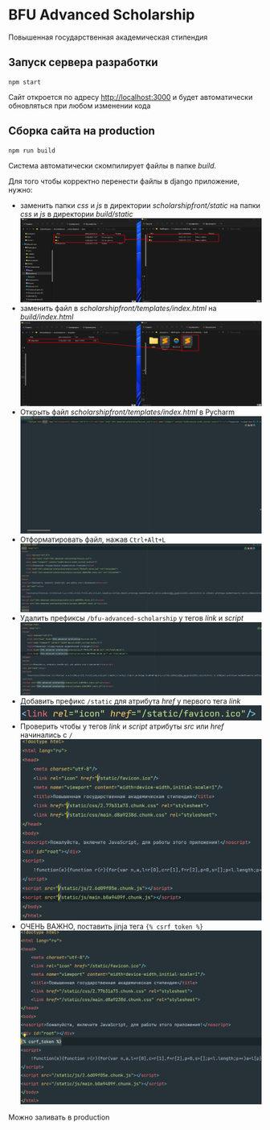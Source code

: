# BFU Advanced Scholarship

Повышенная государственная академическая стипендия

## Запуск сервера разработки

```shell
npm start
```

Сайт откроется по адресу [http://localhost:3000](http://localhost:3000) и будет автоматически обновляться при любом изменении кода

## Сборка сайта на production

```shell
npm run build
```

Система автоматически скомпилирует файлы в папке _build_.

Для того чтобы корректно перенести файлы в django приложение, нужно:
* заменить папки _css_ и _js_ в директории _scholarshipfront/static_ на папки _css_ и _js_ в директории _build/static_
![img.png](img.png)
* заменить файл в _scholarshipfront/templates/index.html_ на _build/index.html_
![img_1.png](img_1.png)
* Открыть файл _scholarshipfront/templates/index.html_ в Pycharm
![img_2.png](img_2.png)
* Отформатировать файл, нажав `Ctrl+Alt+L`
![img_3.png](img_3.png)
* Удалить префиксы `/bfu-advanced-scholarship` у тегов _link_ и _script_
![img_4.png](img_4.png)
* Добавить префикс `/static` для атрибута _href_ у первого тега _link_
![img_5.png](img_5.png)
* Проверить чтобы у тегов _link_ и _script_ атрибуты _src_ или _href_ начинались с `/`\
![img_6.png](img_6.png)
* ОЧЕНЬ ВАЖНО, поставить jinja тега `{% csrf_token %}`
![img_7.png](img_7.png)

Можно заливать в production